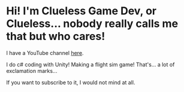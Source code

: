 <!DOCTYPE html>
<html>
<head>
    <title>Clueless Game Dev</title>
</head>
<body>
    <h1>Hi! I'm Clueless Game Dev, or Clueless... nobody really calls me that but who cares!</h1>
    <p>I have a YouTube channel <a href="https://www.youtube.com/your_channel_link_here">here</a>.</p>
    <p>I do c# coding with Unity! Making a flight sim game! That's... a lot of exclamation marks...</p>
    <p>If you want to subscribe to it, I would not mind at all.</p>
</body>
</html>
